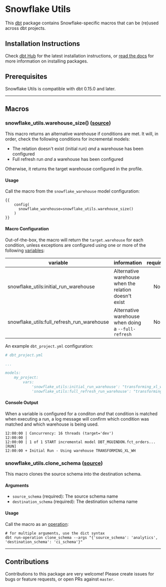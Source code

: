 # Snowflake Utils

This [dbt](https://github.com/fishtown-analytics/dbt) package contains Snowflake-specific macros that can be (re)used across dbt projects.

## Installation Instructions
Check [dbt Hub](https://hub.getdbt.com/fishtown-analytics/snowflake_utils/latest/) for the latest installation instructions, or [read the docs](https://docs.getdbt.com/docs/package-management) for more information on installing packages.

## Prerequisites
Snowflake Utils is compatible with dbt 0.15.0 and later.

----

## Macros

### snowflake_utils.warehouse_size() ([source](macros/warehouse_size.sql))
This macro returns an alternative warehouse if conditions are met. It will, in order, check the following conditions for incremental models:

- The relation doesn't exist (initial run) _and_ a warehouse has been configured
- Full refresh run _and_ a warehouse has been configured

Otherwise, it returns the target warehouse configured in the profile.

#### Usage

Call the macro from the `snowflake_warehouse` model configuration:
```
{{ 
    config(
      snowflake_warehouse=snowflake_utils.warehouse_size()
    )
}}
```

#### Macro Configuration

Out-of-the-box, the macro will return the `target.warehouse` for each condition, unless exceptions are configured using one or more of the following [variables](https://docs.getdbt.com/docs/using-variables):

| variable | information | required |
|----------|-------------|:--------:|
|snowflake_utils:initial_run_warehouse|Alternative warehouse when the relation doesn't exist|No|
|snowflake_utils:full_refresh_run_warehouse|Alternative warehouse when doing a `--full-refresh`|No|

An example `dbt_project.yml` configuration:

```yml
# dbt_project.yml

...

models:
    my_project:
        vars:
            'snowflake_utils:initial_run_warehouse': "transforming_xl_wh"
            'snowflake_utils:full_refresh_run_warehouse': "transforming_xl_wh"


```

#### Console Output

When a variable is configured for a conditon _and_ that condition is matched when executing a run, a log message will confirm which condition was matched and which warehouse is being used.

```
12:00:00 | Concurrency: 16 threads (target='dev')
12:00:00 | 
12:00:00 | 1 of 1 START incremental model DBT_MGUINDON.fct_orders... [RUN]
12:00:00 + Initial Run - Using warehouse TRANSFORMING_XL_WH
```

### snowflake_utils.clone_schema ([source](macros/warehouse_size.sql))
This macro clones the source schema into the destination schema.

#### Arguments
* `source_schema` (required): The source schema name
* `destination_schema` (required): The destination schema name

#### Usage

Call the macro as an [operation](https://docs.getdbt.com/docs/using-operations):

```
# for multiple arguments, use the dict syntax
dbt run-operation clone_schema --args "{'source_schema': 'analytics', 'destination_schema': 'ci_schema'}"
```
----

## Contributions
Contributions to this package are very welcome! Please create issues for bugs or feature requests, or open PRs against `master`.

